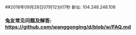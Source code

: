 ##2018年09月28日07时12分07秒 新址: 104.248.248.108
### 兔友常见问题及解答: https://github.com/wanggonging/d/blob/w/FAQ.md
